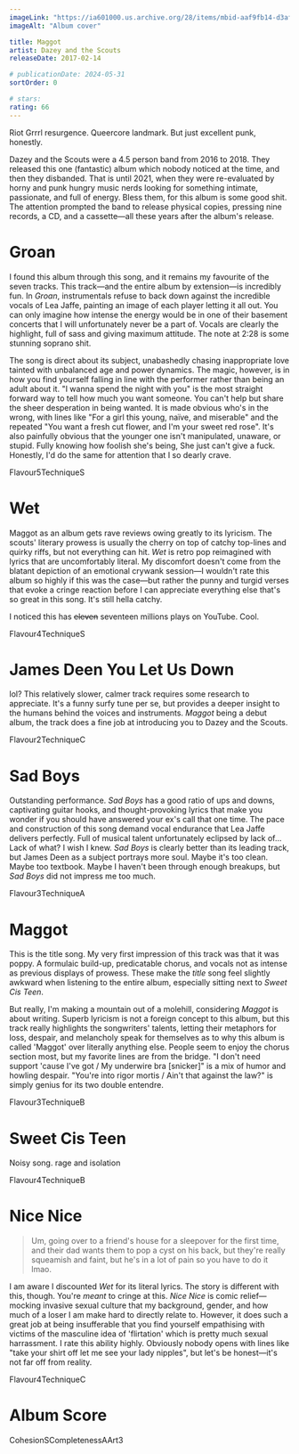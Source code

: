 ```yaml
---
imageLink: "https://ia601000.us.archive.org/28/items/mbid-aaf9fb14-d3af-43d7-b6f3-882c520aa6f6/mbid-aaf9fb14-d3af-43d7-b6f3-882c520aa6f6-19535225900_thumb250.jpg"
imageAlt: "Album cover"

title: Maggot
artist: Dazey and the Scouts
releaseDate: 2017-02-14

# publicationDate: 2024-05-31
sortOrder: 0

# stars:
rating: 66
---
```


Riot Grrrl resurgence. Queercore landmark. But just excellent punk, honestly.

Dazey and the Scouts were a 4.5 person band from 2016 to 2018. They released this one (fantastic) album which nobody noticed at the time, and then they disbanded. That is until 2021, when they were re-evaluated by horny and punk hungry music nerds looking for something intimate, passionate, and full of energy. Bless them, for this album is some good shit. The attention prompted the band to release physical copies, pressing nine records, a CD, and a cassette—all these years after the album's release.

# Groan

I found this album through this song, and it remains my favourite of the seven tracks. This track—and the entire album by extension—is incredibly fun. In *Groan*, instrumentals refuse to back down against the incredible vocals of Lea Jaffe, painting an image of each player letting it all out. You can only imagine how intense the energy would be in one of their basement concerts that I will unfortunately never be a part of. Vocals are clearly the highlight, full of sass and giving maximum attitude. The note at 2:28 is some stunning soprano shit.

The song is direct about its subject, unabashedly chasing inappropriate love tainted with unbalanced age and power dynamics. The magic, however, is in how you find yourself falling in line with the performer rather than being an adult about it. "I wanna spend the night with you" is the most straight forward way to tell how much you want someone.  You can't help but share the sheer desperation in being wanted. It is made obvious who's in the wrong, with lines like "For a girl this young, naïve, and miserable" and the repeated "You want a fresh cut flower, and I'm your sweet red rose". It's also painfully obvious that the younger one isn't manipulated, unaware, or stupid. Fully knowing how foolish she's being, She just can't give a fuck. Honestly, I'd do the same for attention that I so dearly crave.

<p class="point"><span class="point title">Flavour</span><span class="point number">5</span><span class="point title">Technique</span><span class="point number">S</span></p>

# Wet

Maggot as an album gets rave reviews owing greatly to its lyricism. The scouts' literary prowess is usually the cherry on top of catchy top-lines and quirky riffs, but not everything can hit. *Wet* is retro pop reimagined with lyrics that are uncomfortably literal. My discomfort doesn't come from the blatant depiction of an emotional crywank session—I wouldn't rate this album so highly if this was the case—but rather the punny and turgid verses that evoke a cringe reaction before I can appreciate everything else that's so great in this song. It's still hella catchy.

I noticed this has ~~eleven~~ seventeen millions plays on YouTube. Cool.

<p class="point"><span class="point title">Flavour</span><span class="point number">4</span><span class="point title">Technique</span><span class="point number">S</span></p>

# James Deen You Let Us Down

lol? This relatively slower, calmer track requires some research to appreciate. It's a funny surfy tune per se, but provides a deeper insight to the humans behind the voices and instruments. *Maggot* being a debut album, the track does a fine job at introducing you to Dazey and the Scouts.

<p class="point"><span class="point title">Flavour</span><span class="point number">2</span><span class="point title">Technique</span><span class="point number">C</span></p>

# Sad Boys

Outstanding performance. *Sad Boys* has a good ratio of ups and downs, captivating guitar hooks, and thought-provoking lyrics that make you wonder if you should have answered your ex's call that one time. The pace and construction of this song demand vocal endurance that Lea Jaffe delivers perfectly. Full of musical talent unfortunately eclipsed by lack of... Lack of what? I wish I knew. *Sad Boys* is clearly better than its leading track, but James Deen as a subject portrays more soul. Maybe it's too clean. Maybe too textbook. Maybe I haven't been through enough breakups, but *Sad Boys* did not impress me too much.

<p class="point"><span class="point title">Flavour</span><span class="point number">3</span><span class="point title">Technique</span><span class="point number">A</span></p>

# Maggot

This is the title song. My very first impression of this track was that it was poppy. A formulaic build-up, predicatable chorus, and vocals not as intense as previous displays of prowess. These make the *title* song feel slightly awkward when listening to the entire album, especially sitting next to *Sweet Cis Teen*. 

But really, I'm making a mountain out of a molehill, considering *Maggot* is about writing. Superb lyricism is not a foreign concept to this album, but this track really highlights the songwriters' talents, letting their metaphors for loss, despair, and melancholy speak for themselves as to why this album is called 'Maggot' over literally anything else. People seem to enjoy the chorus section most, but my favorite lines are from the bridge. "I don't need support 'cause I've got / My underwire bra \[snicker\]" is a mix of humor and howling despair. "You're into rigor mortis / Ain't that against the law?" is simply genius for its two double entendre.

<p class="point"><span class="point title">Flavour</span><span class="point number">3</span><span class="point title">Technique</span><span class="point number">B</span></p>

# Sweet Cis Teen

Noisy song. rage and isolation

<p class="point"><span class="point title">Flavour</span><span class="point number">4</span><span class="point title">Technique</span><span class="point number">B</span></p>

# Nice Nice

> Um, going over to a friend's house for a sleepover for the first time, and their dad wants them to pop a cyst on his back, but they're really squeamish and faint, but he's in a lot of pain so you have to do it
lmao.

I am aware I discounted *Wet* for its literal lyrics. The story is different with this, though. You're *meant* to cringe at this. *Nice Nice* is comic relief—mocking invasive sexual culture that my background, gender, and how much of a loser I am make hard to directly relate to. However, it does such a great job at being insufferable that you find yourself empathising with victims of the masculine idea of 'flirtation' which is pretty much sexual harrassment. I rate this ability highly. Obviously nobody opens with lines like "take your shirt off let me see your lady nipples", but let's be honest—it's not far off from reality.

<p class="point"><span class="point title">Flavour</span><span class="point number">4</span><span class="point title">Technique</span><span class="point number">C</span></p>

# Album Score

<p class="point"><span class="point title">Cohesion</span><span class="point number">S</span><span class="point title">Completeness</span><span class="point number">A</span><span class="point title">Art</span><span class="point number">3</span></p>
